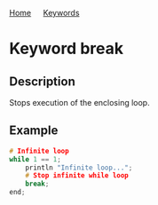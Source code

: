 [Home](https://github.com/puckowski/concert7) <span>&emsp;</span> [Keywords](https://github.com/puckowski/concert7/keywords.html)

# Keyword break

## Description

Stops execution of the enclosing loop.

## Example

```cpp
# Infinite loop
while 1 == 1;
    println "Infinite loop...";
    # Stop infinite while loop
    break; 
end;
```
